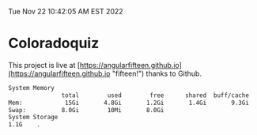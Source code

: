 Tue Nov 22 10:42:05 AM EST 2022

# Coloradoquiz


This project is live at [https://angularfifteen.github.io](https://angularfifteen.github.io "fifteen!") thanks to Github.

```bash
System Memory
               total        used        free      shared  buff/cache   available
Mem:            15Gi       4.8Gi       1.2Gi       1.4Gi       9.3Gi       8.8Gi
Swap:          8.0Gi        10Mi       8.0Gi
System Storage
1.1G	.
```
